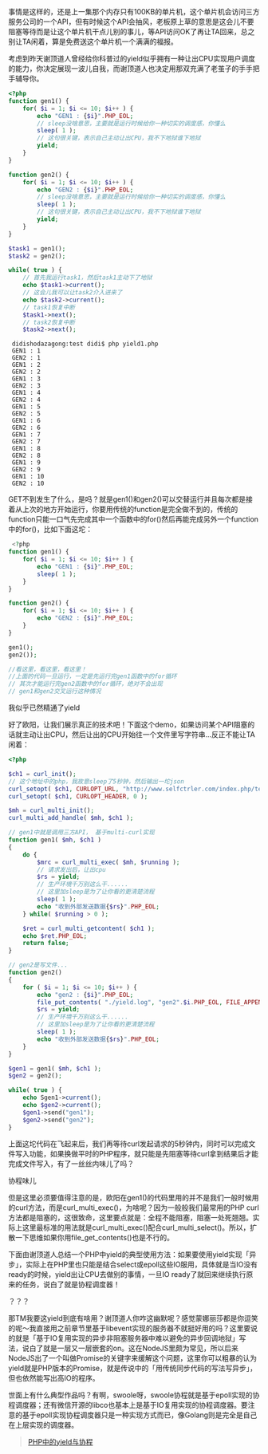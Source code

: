 事情是这样的，还是上一集那个内存只有100KB的单片机，这个单片机会访问三方服务公司的一个API，但有时候这个API会抽风，老板原上草的意思是这会儿不要阻塞等待而是让这个单片机干点儿别的事儿，等API访问OK了再让TA回来，总之别让TA闲着，算是免费送这个单片机一个满满的福报。

考虑到昨天谢顶道人曾经给你科普过的yield似乎拥有一种让出CPU实现用户调度的能力，你决定展现一波儿自我，而谢顶道人也决定用那双充满了老茧子的手手把手辅导你。

```php
<?php
function gen1() {
	for( $i = 1; $i <= 10; $i++ ) {
		echo "GEN1 : {$i}".PHP_EOL;
		// sleep没啥意思，主要就是运行时候给你一种切实的调度感，你懂么
		sleep( 1 );
		// 这句很关键，表示自己主动让出CPU，我不下地狱谁下地狱
		yield;
	}
}

function gen2() {
	for( $i = 1; $i <= 10; $i++ ) {
		echo "GEN2 : {$i}".PHP_EOL;
		// sleep没啥意思，主要就是运行时候给你一种切实的调度感，你懂么
		sleep( 1 );
		// 这句很关键，表示自己主动让出CPU，我不下地狱谁下地狱
		yield;
	}
}

$task1 = gen1();
$task2 = gen2();

while( true ) {
	// 首先我运行task1，然后task1主动下了地狱
	echo $task1->current();
	// 这会儿我可以让task2介入进来了
	echo $task2->current();
	// task1恢复中断
	$task1->next();
	// task2恢复中断
	$task2->next();
```

```shell
 didishodazagong:test didi$ php yield1.php
 GEN1 : 1
 GEN2 : 1
 GEN1 : 2
 GEN2 : 2
 GEN1 : 3
 GEN2 : 3
 GEN1 : 4
 GEN2 : 4
 GEN1 : 5
 GEN2 : 5
 GEN1 : 6
 GEN2 : 6
 GEN1 : 7
 GEN2 : 7
 GEN1 : 8
 GEN2 : 8
 GEN1 : 9
 GEN2 : 9
 GEN1 : 10
 GEN2 : 10
```

GET不到发生了什么，是吗？就是gen1()和gen2()可以交替运行并且每次都是接着从上次的地方开始运行，你要用传统的function是完全做不到的，传统的function只能一口气先完成其中一个函数中的for()然后再能完成另外一个function中的for()，比如下面这坨：

```php
 <?php
function gen1() {
	for( $i = 1; $i <= 10; $i++ ) {
		echo "GEN1 : {$i}".PHP_EOL;
		sleep( 1 );
	}
}

function gen2() {
	for( $i = 1; $i <= 10; $i++ ) {
		echo "GEN2 : {$i}".PHP_EOL;
	}
}

gen1();
gen2());

//看这里，看这里，看这里！
//上面的代码一旦运行，一定是先运行完gen1函数中的for循环
// 其次才能运行完gen2函数中的for循环，绝对不会出现
// gen1和gen2交叉运行这种情况
```

我似乎已然精通了yield

好了欧阳，让我们展示真正的技术吧！下面这个demo，如果访问某个API阻塞的话就主动让出CPU，然后让出的CPU开始往一个文件里写字符串...反正不能让TA闲着：

```php
<?php

$ch1 = curl_init();
// 这个地址中的php，我故意sleep了5秒钟，然后输出一坨json
curl_setopt( $ch1, CURLOPT_URL, "http://www.selfctrler.com/index.php/test/test1" );
curl_setopt( $ch1, CURLOPT_HEADER, 0 );

$mh = curl_multi_init();
curl_multi_add_handle( $mh, $ch1 );

// gen1中就是调用三方API， 基于multi-curl实现
function gen1( $mh, $ch1 )
{
	do {
		$mrc = curl_multi_exec( $mh, $running );
		// 请求发出后，让出cpu
		$rs = yield;
		// 生产环境千万别这么干......
		// 这里加sleep是为了让你看的更清楚流程
		sleep( 1 );
		echo "收到外部发送数据{$rs}".PHP_EOL;
	} while( $running > 0 );

	$ret = curl_multi_getcontent( $ch1 );
	echo $ret.PHP_EOL;
	return false;
}

// gen2是写文件...
function gen2()
{
	for ( $i = 1; $i <= 10; $i++ ) {
		echo "gen2 : {$i}".PHP_EOL;
		file_put_contents( "./yield.log", "gen2".$i.PHP_EOL, FILE_APPEND );
		$rs = yield;
		// 生产环境千万别这么干......
		// 这里加sleep是为了让你看的更清楚流程
		sleep( 1 );
		echo "收到外部发送数据{$rs}".PHP_EOL;
	}
}

$gen1 = gen1( $mh, $ch1 );
$gen2 = gen2();

while( true ) {
	echo Sgen1->current();
	echo $gen2->current();
	$gen1->send("gen1");
	$gen2->send("gen2");
}
```

上面这坨代码在飞起来后，我们再等待curl发起请求的5秒钟内，同时可以完成文件写入功能，如果换做平时的PHP程序，就只能是先阻塞等待curl拿到结果后才能完成文件写入，有了一丝丝内味儿了吗？

协程味儿

但是这里必须要值得注意的是，欧阳在gen1()的代码里用的并不是我们一般时候用的curl方法，而是curl_multi_exec()，为啥呢？因为一般般我们最常用的PHP curl方法都是阻塞的，这很致命，这里要点就是：全程不能阻塞，阻塞一处死翘翘。实际上这里最标准的用法就是curl_multi_exec()配合curl_multi_select()。所以，扩散一下思维如果你用file_get_contents()也是不行的。

下面由谢顶道人总结一个PHP中yield的典型使用方法：如果要使用yield实现「异步」，实际上在PHP里也只能是结合select或epoll这些IO服用，具体就是当IO没有ready的时候，yield出让CPU去做别的事情，一旦IO ready了就回来继续执行原来的任务，说白了就是协程调度器！

？？？

那TM我要这yield到底有啥用？谢顶道人你咋这幽默呢？感觉蒙娜丽莎都是你逗笑的呢～我直接用之前章节里基于libevent实现的服务器不就挺好用的吗？这里要说的就是「基于IO复用实现的异步非阻塞服务器中难以避免的异步回调地狱」写法，说白了就是一层又一层嵌套的on。这在NodeJS里颇为常见，所以后来NodeJS出了一个叫做Promise的关键字来缓解这个问题，这里你可以粗暴的认为yield就是PHP版本的Promise，就是传说中的「用传统同步代码的写法写异步」，但也依然能写出高IO的程序。

世面上有什么典型作品吗？有啊，swoole呀，swoole协程就是基于epoll实现的协程调度器；还有微信开源的libco也基本上是基于IO复用实现的协程调度器。要注意的基于epoll实现协程调度器只是一种实现方式而已，像Golang则是完全是自己在上层实现的调度器。

> [PHP中的yield与协程](https://cloud.tencent.com/developer/article/1596704)